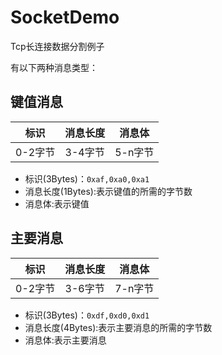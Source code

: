# SocketDemo

Tcp长连接数据分割例子

有以下两种消息类型：

## 键值消息

| 标识|消息长度|消息体|
|:----:|:-------:|:----:|
| 0-2字节|3-4字节|5-n字节|

* 标识(3Bytes)：`0xaf,0xa0,0xa1`
* 消息长度(1Bytes):表示键值的所需的字节数
* 消息体:表示键值

## 主要消息

| 标识|消息长度|消息体|
|:----:|:-------:|:----:|
| 0-2字节|3-6字节|7-n字节|

* 标识(3Bytes)：`0xdf,0xd0,0xd1`
* 消息长度(4Bytes):表示主要消息的所需的字节数
* 消息体:表示主要消息
